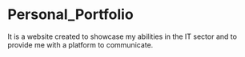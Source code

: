 # Personal_Portfolio
It is a website created to showcase my abilities in the IT sector and to provide me with a platform to communicate.
